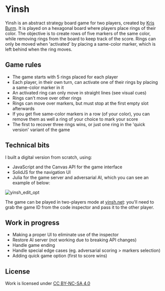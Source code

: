 # Yinsh

Yinsh is an abstract strategy board game for two players, created by [Kris Burm](https://en.wikipedia.org/wiki/Kris_Burm). It is played on a hexagonal board where players place rings of their color. The objective is to create rows of five markers of the same color, while removing rings from the board to keep track of the score. Rings can only be moved when 'activated' by placing a same-color marker, which is left behind when the ring moves. 

## Game rules
- The game starts with 5 rings placed for each player
- Each player, in their own turn, can activate one of their rings by placing a same-color marker in it
- An activated ring can only move in straight lines (see visual cues)
- Rings can't move over other rings
- Rings can move over markers, but must stop at the first empty slot afterwards
- If you get five same-color markers in a row (of your color), you can remove them as well a ring of your choice to mark your score
- The first to recover three rings wins, or just one ring in the 'quick version' variant of the game

## Technical bits
I built a digital version from scratch, using:
- JavaScript and the Canvas API for the game interface
- SolidJS for the navigation UI
- Julia for the game server and adversarial AI, which you can see an example of below:


![yinsh_edit_opt](https://github.com/danvinci/yinsh/assets/15657499/20dca6f6-c764-47a3-ac8b-8ababccaefd8)


The game can be played in two-players mode at [yinsh.net](https://yinsh.net/): you'll need to grab the game ID from the code inspector and pass it to the other player.

## Work in progress
- Making a proper UI to eliminate use of the inspector
- Restore AI server (not working due to breaking API changes)
- Handle game ending
- Handle special edge cases (eg. adversarial scoring > markers selection)
- Adding quick game option (first to score wins)

## License
Work is licensed under [CC BY-NC-SA 4.0](https://creativecommons.org/licenses/by-nc-sa/4.0/)
